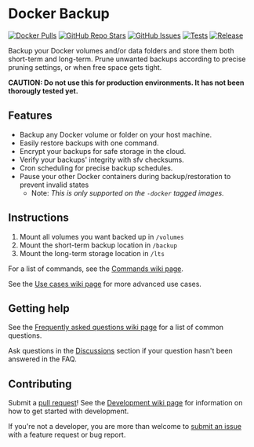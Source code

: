 # Docker Backup

[![Docker Pulls](https://img.shields.io/docker/pulls/niclaslindstedt/docker-backup)](https://hub.docker.com/r/niclaslindstedt/docker-backup)
[![GitHub Repo Stars](https://img.shields.io/github/stars/niclaslindstedt/docker-backup)](https://github.com/niclaslindstedt/docker-backup/stargazers)
[![GitHub Issues](https://img.shields.io/github/issues/niclaslindstedt/docker-backup)](https://github.com/niclaslindstedt/docker-backup/issues)
[![Tests](https://github.com/niclaslindstedt/docker-backup/actions/workflows/test.yml/badge.svg)](https://github.com/niclaslindstedt/docker-backup/actions/workflows/test.yml)
[![Release](https://github.com/niclaslindstedt/docker-backup/actions/workflows/release.yml/badge.svg)](https://github.com/niclaslindstedt/docker-backup/actions/workflows/release.yml)

Backup your Docker volumes and/or data folders and store them both short-term and long-term. Prune unwanted backups according to precise pruning settings, or when free space gets tight.

**CAUTION: Do not use this for production environments. It has not been thorougly tested yet.**

## Features

- Backup any Docker volume or folder on your host machine.
- Easily restore backups with one command.
- Encrypt your backups for safe storage in the cloud.
- Verify your backups' integrity with sfv checksums.
- Cron scheduling for precise backup schedules.
- Pause your other Docker containers during backup/restoration to prevent invalid states
  - Note: _This is only supported on the `-docker` tagged images._

## Instructions

1. Mount all volumes you want backed up in `/volumes`
2. Mount the short-term backup location in `/backup`
3. Mount the long-term storage location in `/lts`

For a list of commands, see the [Commands wiki page](https://github.com/niclaslindstedt/docker-backup/wiki/Commands).

See the [Use cases wiki page](https://github.com/niclaslindstedt/docker-backup/wiki/Use-cases) for more advanced use cases.

## Getting help

See the [Frequently asked questions wiki page](https://github.com/niclaslindstedt/docker-backup/wiki/Frequently-asked-questions) for a list of common questions.

Ask questions in the [Discussions](https://github.com/niclaslindstedt/docker-backup/discussions) section if your question hasn't been answered in the FAQ.

## Contributing

Submit a [pull request](https://github.com/niclaslindstedt/docker-backup/pulls)! See the [Development wiki page](https://github.com/niclaslindstedt/docker-backup/wiki/Development) for information on how to get started with development.

If you're not a developer, you are more than welcome to [submit an issue](https://github.com/niclaslindstedt/docker-backup/issues/new) with a feature request or bug report.
